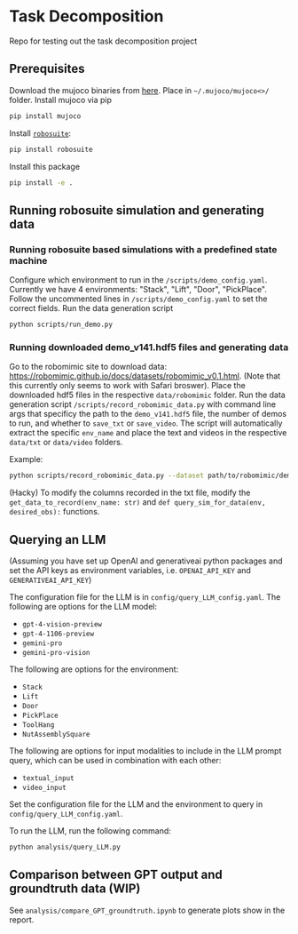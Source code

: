 # Task Decomposition
Repo for testing out the task decomposition project

## Prerequisites
Download the mujoco binaries from [here](https://github.com/google-deepmind/mujoco/releases).
Place in `~/.mujoco/mujoco<>/` folder. Install mujoco via pip
```sh
pip install mujoco
```

Install [`robosuite`](https://robosuite.ai/docs/installation.html):
```sh
pip install robosuite
```

Install this package
```sh
pip install -e .
```

## Running robosuite simulation and generating data
### Running robosuite based simulations with a predefined state machine
Configure which environment to run in the `/scripts/demo_config.yaml`. 
Currently we have 4 environments: "Stack", "Lift", "Door", "PickPlace".
Follow the uncommented lines in `/scripts/demo_config.yaml` to set the correct fields.
Run the data generation script

```sh
python scripts/run_demo.py
```

### Running downloaded demo_v141.hdf5 files and generating data
Go to the robomimic site to download data: https://robomimic.github.io/docs/datasets/robomimic_v0.1.html.
(Note that this currently only seems to work with Safari broswer).
Place the downloaded hdf5 files in the respective `data/robomimic` folder.
Run the data generation script `/scripts/record_robomimic_data.py` with command line args that specificy the path to the `demo_v141.hdf5` file, the number of demos to run, and whether to `save_txt` or `save_video`.
The script will automatically extract the specific `env_name` and place the text and videos in the respective `data/txt` or `data/video` folders.

Example:
```sh
python scripts/record_robomimic_data.py --dataset path/to/robomimic/demo_v141.hdf5 --num_demos 1 --save_txt 1 --save_video 1
```

(Hacky) To modify the columns recorded in the txt file, modify the `get_data_to_record(env_name: str)` and `def query_sim_for_data(env, desired_obs):` functions.

## Querying an LLM
(Assuming you have set up OpenAI and generativeai python packages and set the API keys as environment variables, i.e. `OPENAI_API_KEY` and `GENERATIVEAI_API_KEY`)

The configuration file for the LLM is in `config/query_LLM_config.yaml`.
The following are options for the LLM model:
- `gpt-4-vision-preview`
- `gpt-4-1106-preview`
- `gemini-pro`
- `gemini-pro-vision`

The following are options for the environment:
- `Stack`
- `Lift`
- `Door`
- `PickPlace`
- `ToolHang`
- `NutAssemblySquare`

The following are options for input modalities to include in the LLM prompt query, which can be used in combination with each other:
- `textual_input` 
- `video_input`

Set the configuration file for the LLM and the environment to query in `config/query_LLM_config.yaml`.

To run the LLM, run the following command:
```sh
python analysis/query_LLM.py
```

## Comparison between GPT output and groundtruth data (WIP)
See `analysis/compare_GPT_groundtruth.ipynb` to generate plots show in the report.
